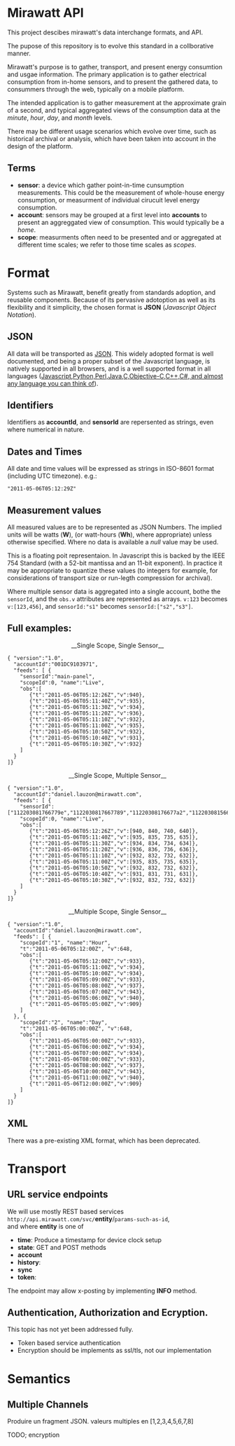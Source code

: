 # Mirawatt API

This project descibes mirawatt's data interchange formats, and API.

The pupose of this repository is to evolve this standard in a collborative manner.

Mirawatt's purpose is to gather, transport, and present energy consumtion and usgae information.
The primary application is to gather electrical consumption from in-home sensors,
and to present the gathered data, to consummers through the web, typically on a mobile platform.

The intended application is to gather measurement at the approximate grain of a second, and typical aggregated views of the consumption data at the _minute_, _hour_, _day_, and _month_ levels.

There may be different usage scenarios which evolve over time, such as historical archival or analysis, which have been taken into account in the design of the platform.

## Terms
*   __sensor__: a device which gather point-in-time cunsumption measurements. This could be the measurement of whole-house energy consumption, or measurment of individual cirucuit level energy consumption.
*   __account__: sensors may be grouped at a first level into __accounts__ to present an aggreggated view of consumption. This would typically be a _home_.
*   __scope__: measurments often need to be presented and or aggregated at different time scales; we refer to those time scales as _scopes_.

# Format
Systems such as Mirawatt, benefit greatly from standards adoption, and reusable components.
Because of its pervasive adotoption as well as its flexibility and it simplicity, the chosen format is __JSON__ (_Javascript Object Notation_).

## JSON
All data will be transported as [JSON](http://www.json.org/). This widely adopted format is well documented, and being a proper subset of the Javascript language, is natively supported in all browsers, and is a well supported format in all languages ([Javascript,Python,Perl,Java,C,Objective-C,C++,C#, and almost any language you can think of](http://www.json.org/)).

## Identifiers
Identifiers as __accountId__, and __sensorId__ are repersented as strings, even where numerical in nature.

## Dates and Times
All date and time values will be expressed as strings in ISO-8601 format (including UTC timezone). e.g.:

    "2011-05-06T05:12:29Z"
## Measurement values
All measured values are to be represented as JSON Numbers. The implied units will be watts (__W__), (or watt-hours (__Wh__),  where appropriate) unless otherwise specified. Where no data is available a _null_ value may be used.

This is a floating poit representaion. In Javascript this is backed by the IEEE 754 Standard (with a 52-bit mantissa and an 11-bit exponent). In practice it may be appropriate to quantize these values (to integers for example, for considerations of transport size or run-legth compression for archival).

Where multiple sensor data is aggregated into a single account, bothe the `sensorId`, and the `obs.v` attributes are represented as arrays. `v:123` becomes `v:[123,456]`, and `sensorId:"s1"` becomes `sensorId:["s2","s3"]`.

## Full examples:

<center>__Single Scope, Single Sensor__</center>

    { "version":"1.0",
      "accountId":"001DC9103971",
      "feeds": [ {
        "sensorId":"main-panel",
        "scopeId":0, "name":"Live",
        "obs":[
           {"t":"2011-05-06T05:12:26Z","v":940},
           {"t":"2011-05-06T05:11:40Z","v":935},
           {"t":"2011-05-06T05:11:30Z","v":934},
           {"t":"2011-05-06T05:11:20Z","v":936},
           {"t":"2011-05-06T05:11:10Z","v":932},
           {"t":"2011-05-06T05:11:00Z","v":935},
           {"t":"2011-05-06T05:10:50Z","v":932},
           {"t":"2011-05-06T05:10:40Z","v":931},
           {"t":"2011-05-06T05:10:30Z","v":932}
        ]
      }
    ]}

<center>__Single Scope, Multiple Sensor__</center>

    { "version":"1.0",
      "accountId":"daniel.lauzon@mirawatt.com",
      "feeds": [ {
        "sensorId":["112203081766779e","1122030817667789","11220308176677a2","1122030815667742"],
        "scopeId":0, "name":"Live",
        "obs":[
           {"t":"2011-05-06T05:12:26Z","v":[940, 840, 740, 640]},
           {"t":"2011-05-06T05:11:40Z","v":[935, 835, 735, 635]},
           {"t":"2011-05-06T05:11:30Z","v":[934, 834, 734, 634]},
           {"t":"2011-05-06T05:11:20Z","v":[936, 836, 736, 636]},
           {"t":"2011-05-06T05:11:10Z","v":[932, 832, 732, 632]},
           {"t":"2011-05-06T05:11:00Z","v":[935, 835, 735, 635]},
           {"t":"2011-05-06T05:10:50Z","v":[932, 832, 732, 632]},
           {"t":"2011-05-06T05:10:40Z","v":[931, 831, 731, 631]},
           {"t":"2011-05-06T05:10:30Z","v":[932, 832, 732, 632]}
        ]
      }
    ]}

<center>__Multiple Scope, Single Sensor__</center>

    { "version":"1.0",
      "accountId":"daniel.lauzon@mirawatt.com",
      "feeds": [ {
        "scopeId":"1", "name":"Hour",
        "t":"2011-05-06T05:12:00Z", "v":648,
        "obs":[
           {"t":"2011-05-06T05:12:00Z","v":933},
           {"t":"2011-05-06T05:11:00Z","v":934},
           {"t":"2011-05-06T05:10:00Z","v":934},
           {"t":"2011-05-06T05:09:00Z","v":933},
           {"t":"2011-05-06T05:08:00Z","v":937},
           {"t":"2011-05-06T05:07:00Z","v":943},
           {"t":"2011-05-06T05:06:00Z","v":940},
           {"t":"2011-05-06T05:05:00Z","v":909}
        ]
      }, {
        "scopeId":"2", "name":"Day",
        "t":"2011-05-06T05:00:00Z", "v":648,
        "obs":[
           {"t":"2011-05-06T05:00:00Z","v":933},
           {"t":"2011-05-06T06:00:00Z","v":934},
           {"t":"2011-05-06T07:00:00Z","v":934},
           {"t":"2011-05-06T08:00:00Z","v":933},
           {"t":"2011-05-06T08:00:00Z","v":937},
           {"t":"2011-05-06T10:00:00Z","v":943},
           {"t":"2011-05-06T11:00:00Z","v":940},
           {"t":"2011-05-06T12:00:00Z","v":909}
        ]
      }
    ]}


## XML 
There was a pre-existing XML format, which has been deprecated.

# Transport

## URL service endpoints
We will use mostly REST based services
`http://api.mirawatt.com/svc/`__entity__/`params-such-as-id`,  
and where __entity__ is one of

*   __time__: Produce a timestamp for device clock setup
*   __state__: GET and POST methods
*   __account__
*   __history__:
*   __sync__
*   __token__:

The endpoint may allow x-posting by implementing __INFO__ method.

## Authentication, Authorization and Ecryption.
This topic has not yet been addressed fully.

*   Token based service authentication
*   Encryption should be implements as ssl/tls, not our implementation

# Semantics

## Multiple Channels
Produire un fragment JSON. valeurs multiples en [1,2,3,4,5,6,7,8]


TODO; encryption